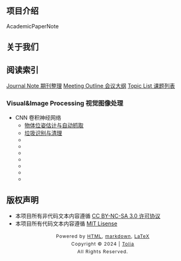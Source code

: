 ## 项目介绍

AcademicPaperNote

## 关于我们


## 阅读索引

[Journal Note 期刊整理](./JournalNote.md)
[Meeting Outline 会议大纲](./Online-Meeting.md)
[Topic List 课题列表](./Topics.md)

### Visual&Image Processing 视觉图像处理

- CNN 卷积神经网络
  - [物体位姿估计与自动抓取](./Visual&ImageProcessing/CNN/CNN-2014.03.md)
  - [垃圾识别与清理](./Visual&ImageProcessing/CNN/CNN-2018.7-GarbageCleaning.md)
  - [](./Visual&ImageProcessing/CNN/CNN-2023.02.md)
  - [](./Visual&ImageProcessing/CNN/CNN-2023.7-DefectDetection.md)
  - [](./Visual&ImageProcessing/CNN/CNN-2023.7-PlantLeafDiseaseDetection.md)
  - [](./Visual&ImageProcessing/CNN/CNN-LSTM-2023.11-CompoundFaultDetection.md)
  - [](./Visual&ImageProcessing/CNN/CNN-LSTM-2024.2-PavementDefectDetection.md)
  - [](./Visual&ImageProcessing/CNN/CNNObjectDetectionInSmartAgriculture.-2020.03.md)
  - [](./Visual&ImageProcessing/CNN/R-CNN-2023.11-PigWeightPrediction.md)


## 版权声明
- 本项目所有非代码文本内容遵循 [CC BY-NC-SA 3.0 许可协议](https://creativecommons.org/licenses/by-nc-sa/3.0/deed.zh)
- 本项目所有代码文本内容遵循 [MIT Lisense](LICENSE)

<style type="text/css">
    #footer {
        position: relative;
        margin: 0 auto;
        line-height: 20px;
        text-align: center;
        font-size: 12px;
        letter-spacing: 1px;
    }
 
    .content {
        height: 1800px;
        width: 100%;
        text-align: center;
    }
</style>

<div id="footer">
    Powered by
    <a href="https://html5up.net">HTML</a>, 
    <a href="https://markdown.com.cn/">markdown</a>, 
    <a href="https://www.latex-project.org/">LaTeX</a>
    <br>
    Copyright © 2024 | 
    <a href="https://tolia-gh.github.io">Tolia</a>
    <br>
    All Rights Reserved.
    <br>
</div>